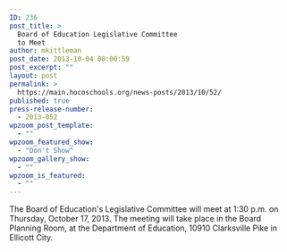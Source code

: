 ```yaml
---
ID: 236
post_title: >
  Board of Education Legislative Committee
  to Meet
author: mkittleman
post_date: 2013-10-04 00:00:59
post_excerpt: ""
layout: post
permalink: >
  https://main.hocoschools.org/news-posts/2013/10/52/
published: true
press-release-number:
  - 2013-052
wpzoom_post_template:
  - ""
wpzoom_featured_show:
  - "Don't Show"
wpzoom_gallery_show:
  - ""
wpzoom_is_featured:
  - ""
---
```

The Board of Education's Legislative Committee will meet at 1:30 p.m. on Thursday, October 17, 2013. The meeting will take place in the Board Planning Room, at the Department of Education, 10910 Clarksville Pike in Ellicott City.